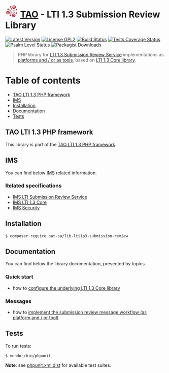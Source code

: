 # <img src="doc/images/logo/logo.png" width="40" height="40"> [TAO](https://www.taotesting.com/) - LTI 1.3 Submission Review Library

[![Latest Version](https://img.shields.io/github/tag/oat-sa/lib-lti1p3-submission-review.svg?style=flat&label=release)](https://github.com/oat-sa/lib-lti1p3-submission-review/tags)
[![License GPL2](http://img.shields.io/badge/licence-GPL%202.0-blue.svg)](http://www.gnu.org/licenses/gpl-2.0.html)
[![Build Status](https://github.com/oat-sa/lib-lti1p3-submission-review/actions/workflows/build.yaml/badge.svg?branch=main)](https://github.com/oat-sa/lib-lti1p3-submission-review/actions)
[![Tests Coverage Status](https://coveralls.io/repos/github/oat-sa/lib-lti1p3-submission-review/badge.svg?branch=main)](https://coveralls.io/github/oat-sa/lib-lti1p3-submission-review?branch=main)
[![Psalm Level Status](https://shepherd.dev/github/oat-sa/lib-lti1p3-submission-review/level.svg)](https://shepherd.dev/github/oat-sa/lib-lti1p3-submission-review)
[![Packagist Downloads](http://img.shields.io/packagist/dt/oat-sa/lib-lti1p3-submission-review.svg)](https://packagist.org/packages/oat-sa/lib-lti1p3-submission-review)

> PHP library for [LTI 1.3 Submission Review Service](https://www.imsglobal.org/spec/lti-sr/v1p0) implementations as [platforms and / or as tools](http://www.imsglobal.org/spec/lti/v1p3/#platforms-and-tools), based on [LTI 1.3 Core library](https://github.com/oat-sa/lib-lti1p3-core).

# Table of contents

- [TAO LTI 1.3 PHP framework](#tao-lti-13-php-framework)
- [IMS](#ims)
- [Installation](#installation)
- [Documentation](#documentation)
- [Tests](#tests)

## TAO LTI 1.3 PHP framework

This library is part of the [TAO LTI 1.3 PHP framework](https://oat-sa.github.io/doc-lti1p3/).

## IMS

You can find below [IMS](https://www.imsglobal.org/) related information.

### Related specifications

- [IMS LTI Submission Review Service](https://www.imsglobal.org/spec/lti-sr/v1p0)
- [IMS LTI 1.3 Core](http://www.imsglobal.org/spec/lti/v1p3)
- [IMS Security](https://www.imsglobal.org/spec/security/v1p0)

## Installation

```console
$ composer require oat-sa/lib-lti1p3-submission-review
```

## Documentation

You can find below the library documentation, presented by topics.

### Quick start

- how to [configure the underlying LTI 1.3 Core library](https://github.com/oat-sa/lib-lti1p3-core#quick-start)

### Messages

- how to [implement the submission review message workflow (as platform and / or tool)](doc/message/submission-review-workflow.md)

## Tests

To run tests:

```console
$ vendor/bin/phpunit
```
**Note**: see [phpunit.xml.dist](phpunit.xml.dist) for available test suites.
